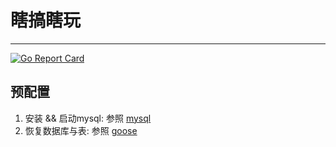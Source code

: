 # 瞎搞瞎玩

---
[![Go Report Card](https://github.com/everywan/xgxw)](https://goreportcard.com/report/github.com/everywan/xgxw)

## 预配置
1. 安装 && 启动mysql: 参照 [mysql](/script/mysql.sh)
2. 恢复数据库与表: 参照 [goose](/script/goose.sh)
